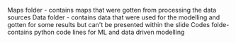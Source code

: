 Maps folder - contains maps that were gotten from processing the data sources
Data folder - contains data that were used for the modelling and gotten for some results but can't be presented within the slide
Codes folde- contains python code lines for ML and data driven modelling
